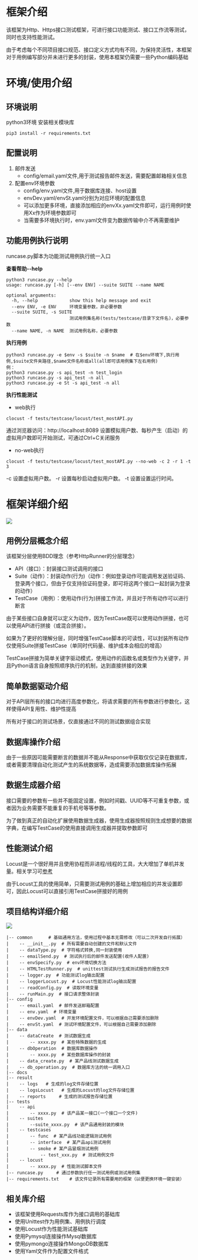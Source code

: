 # 框架介绍
该框架为Http、Https接口测试框架，可进行接口功能测试、接口工作流等测试，同时也支持性能测试。

由于考虑每个不同项目接口规范、接口定义方式均有不同，为保持灵活性，本框架对于用例编写部分并未进行更多的封装，使用本框架仍需要一些Python编码基础


# 环境/使用介绍
## 环境说明
python3环境
安装相关模块库
```
pip3 install -r requirements.txt
```
## 配置说明
1. 邮件发送
    * config/email.yaml文件,用于测试报告邮件发送，需要配置邮箱相关信息
2. 配置env环境参数
    * config/env.yaml文件,用于数据库连接、host设置
    * envDev.yaml/envSt.yaml分别为对应环境的配置信息
    * 可以添加更多环境，直接添加相应的envXx.yaml文件即可，运行用例时使用Xx作为环境参数即可 
    * 当需要多环境执行时，env.yaml文件变为数据传输中介不再需要维护

## 功能用例执行说明
runcase.py脚本为功能测试用例执行统一入口

**查看帮助--help**
```
python3 runcase.py --help
usage: runcase.py [-h] [--env ENV] --suite SUITE --name NAME

optional arguments:
  -h, --help            show this help message and exit
  --env ENV, -e ENV     环境变量参数，非必要参数
  --suite SUITE, -s SUITE
                        测试用例集名称(tests/testcase/目录下文件名)，必要参数
  --name NAME, -n NAME  测试用例名称，必要参数
```

**执行用例**

```
python3 runcase.py -e $env -s $suite -n $name  # 在$env环境下,执行用例,$suite文件夹路径,$name文件名称或all(all即可该用例集下左右用例)
例：
python3 runcase.py -s api_test -n test_login
python3 runcase.py -s api_test -n all
python3 runcase.py -e St -s api_test -n all
```

**执行性能测试**
* web执行
```
clocust -f tests/testcase/locust/test_mostAPI.py
```
通过浏览器访问：http://localhost:8089  设置模拟用户数、每秒产生（启动）的虚拟用户数即可开始测试，可通过Ctrl+C关闭服务
* no-web执行
```
clocust -f tests/testcase/locust/test_mostAPI.py --no-web -c 2 -r 1 -t 3
```
-c 设置虚拟用户数。
-r 设置每秒启动虚拟用户数。
-t 设置设置运行时间。


# 框架详细介绍

![](https://github.com/fengyibo963/DemoAPITest/blob/master/docs/%E9%A1%B9%E7%9B%AE%E7%BB%93%E6%9E%84.png)

## 用例分层概念介绍
该框架分层使用BDD理念（参考HttpRunner的分层理念）

* API（接口）：封装接口测试调用的接口
* Suite（动作）：封装动作(行为)（动作：例如登录动作可能调用发送验证码、登录两个接口，但由于仅支持验证码登录，即可将这两个接口一起封装为登录的动作）
* TestCase（用例）：使用动作(行为)拼接工作流，并且对于所有动作可以进行断言

由于某些接口自身就可以定义为动作，因为TestCase既可以使用动作拼接，也可以使用API进行拼接（或混合拼接）。

如果为了更好的理解分层，同时增强TestCase脚本的可读性，可以封装所有动作仅使用Suite拼接TestCase（单同时代码量、维护成本会相应的增高）

TestCase拼接为简单关键字驱动模式，使用动作的函数名或类型作为关键字，并且Python语言自身按照顺序执行的机制，达到直接拼接的效果

## 简单数据驱动介绍
对于API层所有的接口均进行高度参数化，将请求需要的所有参数进行参数化，这样使得API复用性、维护性提高

所有对于接口的测试场景，仅直接通过不同的测试数据组合实现

## 数据库操作介绍
由于一些原因可能需要断言的数据并不能从Response中获取仅仅记录在数据库，或者需要清理自动化测试产生的系统数据等，造成需要添加数据库操作拓展

## 数据生成器介绍
接口需要的参数有一些并不能固定设置，例如时间戳、UUID等不可重复参数，或者因为业务需要不能重复的手机号等等参数。

为了做到真正的自动化扩展使用数据生成器，使用生成器按照规则生成想要的数据字典，在编写TestCase的使用直接调用生成器并提取参数即可

## 性能测试介绍
Locust是一个很好用并且使用协程而非进程/线程的工具，大大增加了单机并发量。相关学习可[参考](https://blog.csdn.net/baidu_36943075/article/details/102605126)

由于Locust工具的使用简单，只需要测试用例的基础上增加相应的并发设置即可，因此Locust可以直接引用TestCase拼接好的用例

## 项目结构详细介绍

![](https://github.com/fengyibo963/DemoAPITest/blob/master/docs/%E9%A1%B9%E7%9B%AE%E7%9B%AE%E5%BD%95.png)

```
|-- common      # 基础通用方法，使用过程中基本无需修改（可以二次开发自行拓展）
|    -- __init__.py  # 所有需要自动创建的文件和默认文件
|    -- dataType.py  # 字符格式转换,同一封装使用
|    -- emailSend.py  # 测试执行后的邮件发送配置(收件人配置)
|    -- envSpecify.py  # env环境切换方法
|    -- HTMLTestRunner.py  # unittest测试执行生成测试报告的报告文件
|    -- logger.py  # 功能测试log输出配置
|    -- loggerLocust.py  # Locust性能测试log输出配置
|    -- readConfig.py  # 读取环境变量
|    -- runMain.py  # 接口请求整体封装
|-- config
|    -- email.yaml  # 邮件发送邮箱配置
|    -- env.yaml  # 环境变量
|    -- envDev.yaml  # 开发环境配置文件，可以根据自己需要添加删除
|    -- envSt.yaml  # 测试环境配置文件，可以根据自己需要添加删除
|-- data
|    -- dataCreate  # 测试数据生成
|        -- xxxx.py  # 某些特殊数据的生成
|    -- dbOperation  # 数据库数据操作  
|        -- xxxx.py  # 某些数据库操作的封装
|    -- data_create.py  # 某产品线测试数据生成
|    -- db_operation.py  # 数据库方法的统一调用入口
|-- docs
|-- result
|    -- logs   # 生成的log文件存储位置
|    -- logsLocust   # 生成的Locust的log文件存储位置
|    -- reports     # 生成的测试报告存储位置
|-- tests
|    -- api
|        -- xxxx.py  # 该产品某一接口(一个接口一个文件)
|    -- suites
|        --suite_xxxx.py  # 该产品通用封装的模块
|    -- testcases
|        -- func  # 某产品线功能逻辑测试用例
|        -- interface  # 某产品api测试用例
|        -- smoke # 某产品冒烟测试用例
|            -- test_xxx.py  # 测试用例文件
|    -- locust
|        -- xxxx.py  # 性能测试脚本文件
|-- runcase.py     # 通过参数执行任一测试用例或测试用例集
|-- requirements.txt    # 该文件记录所有需要用的框架（以便更换环境一键安装）
```

## 相关库介绍
* 该框架使用Requests库作为接口调用的基础库
* 使用Unittest作为用例集、用例执行调度
* 使用Locust作为性能测试基础库
* 使用Pymysql连接操作Mysql数据库
* 使用pymongo连接操作MongoDB数据库
* 使用Yaml文件作为配置文件格式

